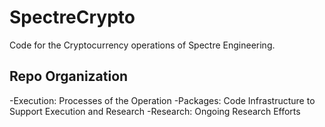 # SpectreCrypto

Code for the Cryptocurrency operations of Spectre Engineering.

## Repo Organization

-Execution: Processes of the Operation
-Packages: Code Infrastructure to Support Execution and Research
-Research: Ongoing Research Efforts 
